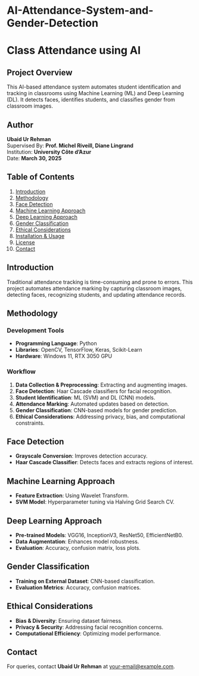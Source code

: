 # AI-Attendance-System-and-Gender-Detection
# Class Attendance using AI

## Project Overview
This AI-based attendance system automates student identification and tracking in classrooms using Machine Learning (ML) and Deep Learning (DL). It detects faces, identifies students, and classifies gender from classroom images.

## Author
**Ubaid Ur Rehman**  
Supervised By: **Prof. Michel Riveill, Diane Lingrand**  
Institution: **University Côte d’Azur**  
Date: **March 30, 2025**  

## Table of Contents
1. [Introduction](#introduction)
2. [Methodology](#methodology)
3. [Face Detection](#face-detection)
4. [Machine Learning Approach](#machine-learning-approach)
5. [Deep Learning Approach](#deep-learning-approach)
6. [Gender Classification](#gender-classification)
7. [Ethical Considerations](#ethical-considerations)
8. [Installation & Usage](#installation--usage)
9. [License](#license)
10. [Contact](#contact)

## Introduction
Traditional attendance tracking is time-consuming and prone to errors. This project automates attendance marking by capturing classroom images, detecting faces, recognizing students, and updating attendance records.

## Methodology
### Development Tools
- **Programming Language**: Python
- **Libraries**: OpenCV, TensorFlow, Keras, Scikit-Learn
- **Hardware**: Windows 11, RTX 3050 GPU

### Workflow
1. **Data Collection & Preprocessing**: Extracting and augmenting images.
2. **Face Detection**: Haar Cascade classifiers for facial recognition.
3. **Student Identification**: ML (SVM) and DL (CNN) models.
4. **Attendance Marking**: Automated updates based on detection.
5. **Gender Classification**: CNN-based models for gender prediction.
6. **Ethical Considerations**: Addressing privacy, bias, and computational constraints.

## Face Detection
- **Grayscale Conversion**: Improves detection accuracy.
- **Haar Cascade Classifier**: Detects faces and extracts regions of interest.

## Machine Learning Approach
- **Feature Extraction**: Using Wavelet Transform.
- **SVM Model**: Hyperparameter tuning via Halving Grid Search CV.

## Deep Learning Approach
- **Pre-trained Models**: VGG16, InceptionV3, ResNet50, EfficientNetB0.
- **Data Augmentation**: Enhances model robustness.
- **Evaluation**: Accuracy, confusion matrix, loss plots.

## Gender Classification
- **Training on External Dataset**: CNN-based classification.
- **Evaluation Metrics**: Accuracy, confusion matrices.

## Ethical Considerations
- **Bias & Diversity**: Ensuring dataset fairness.
- **Privacy & Security**: Addressing facial recognition concerns.
- **Computational Efficiency**: Optimizing model performance.




## Contact
For queries, contact **Ubaid Ur Rehman** at [your-email@example.com](mailto:ubaidfr404786@gmail.com).

